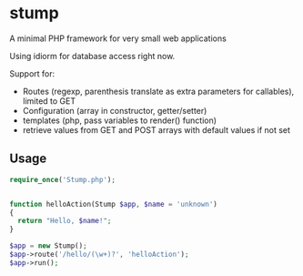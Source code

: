 stump
=====

A minimal PHP framework for very small web applications

Using idiorm for database access right now.


Support for:
- Routes (regexp, parenthesis translate as extra parameters for callables), limited to GET
- Configuration (array in constructor, getter/setter)
- templates (php, pass variables to render() function)
- retrieve values from GET and POST arrays with default values if not set
 

Usage
-----
```php
require_once('Stump.php');


function helloAction(Stump $app, $name = 'unknown')
{
  return "Hello, $name!";
}

$app = new Stump();
$app->route('/hello/(\w+)?', 'helloAction');
$app->run();

```
